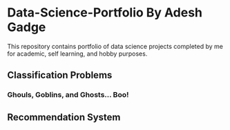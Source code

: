 # Data-Science-Portfolio By Adesh Gadge
This repository contains portfolio of data science projects completed by me for academic, self learning, and hobby purposes. 

## Classification Problems
### Ghouls, Goblins, and Ghosts... Boo!

## Recommendation System
